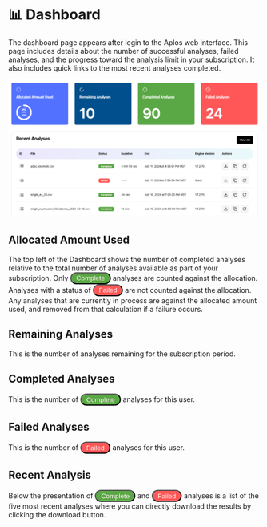 # 📊 Dashboard
The dashboard page appears after login to the Aplos web interface. This page includes details about the number of successful analyses, failed analyses, and the progress toward the analysis limit in your subscription. It also includes quick links to the most recent analyses completed.

![Dashboard](./images/Dashboard.png)

## Allocated Amount Used
The top left of the Dashboard shows the number of completed analyses relative to the total number of analyses available as part of your subscription. Only <button style="background-color: #5AA745; color: #fff1f2; border-radius: 12px; padding: 2.5px 10px;" name="button">Complete</button> analyses are counted against the allocation. Analyses with a status of <button style="background-color: #ff5757; color: #fff1f2; border-radius: 12px; padding: 2.5px 10px;" name="button">Failed</button> are not counted against the allocation. Any analyses that are currently in process are against the allocated amount used, and removed from that calculation if a failure occurs.

## Remaining Analyses
This is the number of analyses remaining for the subscription period.

## Completed Analyses
This is the number of <button style="background-color: #5AA745; color: #fff1f2; border-radius: 12px; padding: 2.5px 10px;" name="button">Complete</button> analyses for this user.

## Failed Analyses
This is the number of <button style="background-color: #ff5757; color: #fff1f2; border-radius: 12px; padding: 2.5px 10px;" name="button">Failed</button> analyses for this user.

## Recent Analysis
Below the presentation of <button style="background-color: #5AA745; color: #fff1f2; border-radius: 12px; padding: 2.5px 10px;" name="button">Complete</button> and <button style="background-color: #ff5757; color: #fff1f2; border-radius: 12px; padding: 2.5px 10px;" name="button">Failed</button> analyses is a list of the five most recent analyses where you can directly download the results by clicking the download button.


